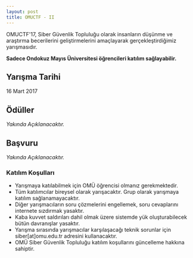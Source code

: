 ```yaml
---
layout: post
title: OMUCTF - II
---
```


OMUCTF'17, Siber Güvenlik Topluluğu olarak insanların düşünme ve araştırma becerilerini geliştirmelerini amaçlayarak gerçekleştirdiğimiz yarışmasıdır. 

**Sadece Ondokuz Mayıs Üniversitesi öğrencileri katılım sağlayabilir.**


## Yarışma Tarihi

16 Mart 2017 

## Ödüller

_Yakında Açıklanacaktır._

## Başvuru

_Yakında Açıklanacaktır._


### Katılım Koşulları

* Yarışmaya katılabilmek için OMÜ öğrencisi olmanız gerekmektedir.
* Tüm katılımcılar bireysel olarak yarışacaktır. Grup olarak yarışmaya katılım sağlanamayacaktır.
* Diğer yarışmacıların soru çözmelerini engellemek, soru cevaplarını internete sızdırmak yasaktır.
* Kaba kuvvet saldırıları dahil olmak üzere sistemde yük oluşturabilecek bütün davranışlar yasaktır.
* Yarışma sırasında yarışmacılar karşılaşacağı teknik sorunlar için siber[at]omu.edu.tr adresini kullanacaktır.
* OMÜ Siber Güvenlik Topluluğu katılım koşullarını güncelleme hakkına sahiptir.
